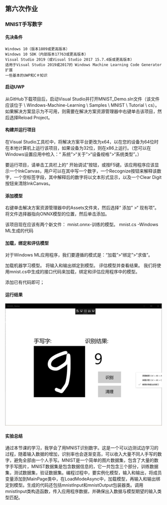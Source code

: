 ## 第六次作业
### MNIST手写数字
#### 先决条件
    Windows 10（版本1809或更高版本）
    Windows 10 SDK（内部版本17763或更高版本）
    Visual Studio 2019（或Visual Studio 2017 15.7.4版或更高版本）
    适用于Visual Studio 2019或2017的 Windows Machine Learning Code Generator扩展
    一些基本的UWP和C＃知识
#### 启动UWP
从GitHub下载项目后，启动Visual Studio并打开MNIST_Demo.sln文件（该文件应该位于 \ Windows-Machine-Learning \ Samples \ MNIST \ Tutorial \ cs）。如果解决方案显示为不可用，则需要在解决方案资源管理器中右键单击该项目，然后选择Reload Project。
#### 构建并运行项目
在Visual Studio工具栏中，将解决方案平台更改为x64，以在您的设备为64位时在本地计算机上运行该项目，如果设备为32位，则在x86上运行。（您可以在Windows设置应用中检入：“ 系统”>“关于”>“设备规格”>“系统类型”。）

要运行项目，请单击工具栏上的“ 开始调试”按钮，或按F5键。该应用程序应该显示一个InkCanvas，用户可以在其中写一个数字，一个Recognize按钮来解释该数字，一个空标签字段，其中解释后的数字将以文本形式显示，以及一个Clear Digit按钮来清除InkCanvas。
#### 添加模型
右键单击解决方案资源管理器中的Assets文件夹，然后选择“ 添加” >“ 现有项”。将文件选择器指向ONNX模型的位置，然后单击添加。

该项目现在应该有两个新文件： mnist.onnx-训练的模型。 mnist.cs -Windows ML生成的代码
#### 加载，绑定和评估模型
对于Windows ML应用程序，我们要遵循的模式是：“加载”>“绑定”>“求值”。

加载机器学习模型。 将输入和输出绑定到模型。 评估模型并查看结果。 我们将使用mnist.cs中生成的接口代码来加载，绑定和评估应用程序中的模型。

添加已有代码即可；
#### 运行结果

![](./media/1.jpg)

#### 实验总结
  通过本节课的学习，我学会了用MNIST识别数字。这是一个可以边测试边学习的过程，随着输入数据的增加，识别率也会逐渐变高，可以收入大量不同人手写的数字，避免全部由一个人手写。MNIST是一个简单的图片数据集，包含了大量的数字手写图片，MNIST数据集是包含数据信息的，它一共包含三个部分，训练数据集，测试数据集，验证数据集。编程过程中，要实例化模型，输入和输出，将成员变量添加到MainPage类中，在LoadModeAsync中，加载模型，再输入和输出绑定到模型。生成的代码还包括mnistInput和mnistOutput包装器类。调用mnistInput类构造函数，传入应用程序数据，并确保出入数据与模型期望的输入类型匹配。